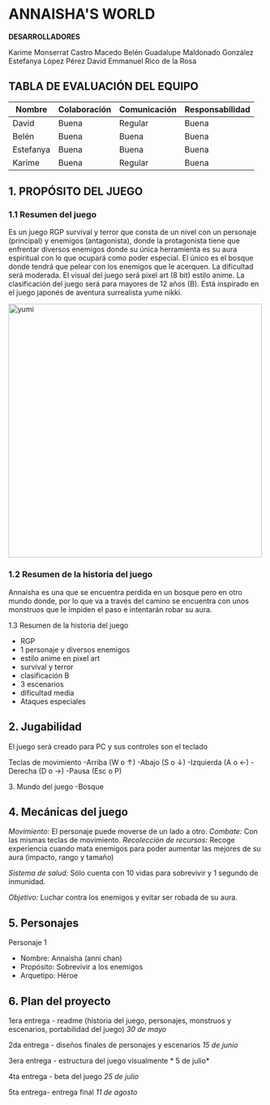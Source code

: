 # ANNAISHA'S WORLD

**DESARROLLADORES**

Karime Monserrat Castro Macedo
Belén Guadalupe Maldonado González
Estefanya López Pérez
David Emmanuel Rico de la Rosa

## TABLA DE EVALUACIÓN DEL EQUIPO

| Nombre        |   Colaboración    |   Comunicación   |   Responsabilidad |
|--|--|--|--|
| David         |      Buena        |     Regular      |      Buena        |
| Belén         |      Buena        |     Buena        |      Buena        |
| Estefanya     |      Buena        |     Buena        |      Buena        |
| Karime        |      Buena        |     Regular      |      Buena        |



## 1. PROPÓSITO DEL JUEGO

### 1.1 Resumen del juego

Es un juego RGP survival y terror que consta de un nivel con un personaje (principal) y enemigos (antagonista), donde la protagonista tiene que enfrentar diversos enemigos donde su única herramienta es su aura espiritual con lo que ocupará como poder especial.  El único es el bosque donde tendrá que pelear con los enemigos que le acerquen. La dificultad será moderada. El visual del juego será pixel art (8 bit) estilo anime. La clasificación del juego será para mayores de 12 años (B). Está inspirado en el juego japonés de aventura surrealista yume nikki.

<img src="Pictures/Readme/yumi.png" alt="yumi" width="500">


### 1.2 Resumen de la historia del juego

Annaisha es una que se encuentra perdida en un bosque pero en otro mundo donde, por lo que va a través del camino  se encuentra con unos monstruos que le impiden el paso e intentarán robar su aura. 



1.3 Resumen de la historia del juego

* RGP
* 1 personaje y diversos enemigos
* estilo anime en pixel art
* survival y terror
* clasificación B
* 3 escenarios
* dificultad media
* Ataques especiales



## 2\. Jugabilidad

El juego será creado para PC y sus controles son el teclado


Teclas de movimiento
-Arriba (W o ↑)
-Abajo (S o ↓)
-Izquierda (A o ←)
-Derecha (D o →)
-Pausa (Esc o P)


3\. Mundo del juego
-Bosque

## 4\. Mecánicas del juego

*Movimiento:* El personaje puede moverse de un lado a otro.
*Combate:* Con las mismas teclas de movimiento.
*Recolección de recursos:* Recoge experiencia cuando mata enemigos para poder aumentar las mejores de su aura (impacto, rango y tamaño)

*Sistema de salud:* Sólo cuenta con 10 vidas para sobrevivir y 1 segundo de inmunidad.

*Objetivo:* Luchar contra los enemigos y evitar ser robada de su aura.

## 5\. Personajes

Personaje 1
- Nombre: Annaisha (anni chan)
- Propósito: Sobrevivir a los enemigos
- Arquetipo: Héroe


## 6. Plan del proyecto

1era entrega - readme (historia del juego, personajes, monstruos y escenarios, portabilidad del juego) *30 de mayo*

2da entrega - diseños finales de personajes y escenarios  *15 de junio*

3era entrega - estructura del juego visualmente  \* 5 de julio\*

4ta entrega - beta del juego *25 de julio*

5ta entrega- entrega final  *11 de agosto*

